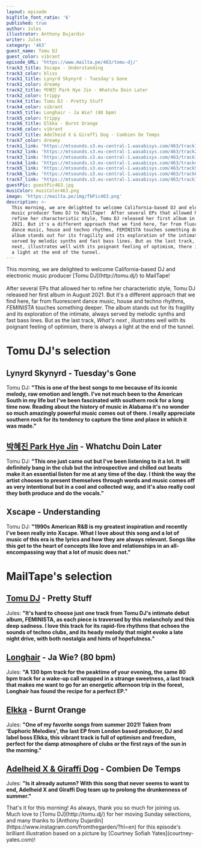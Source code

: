 ```yaml
---
layout: episode
bigTitle_font_ratio: '6'
published: true
author: Jules
illustrator: Anthony Dujardin
writer: Jules
category: '463'
guest_name: Tomu DJ
guest_color: vibrant
episode_URL: 'https://www.mailta.pe/463/tomu-dj/'
track3_title: Xscape - Understanding
track3_color: bliss
track1_title: Lynyrd Skynyrd - Tuesday's Gone
track1_color: dreamy
track2_title: 박혜진 Park Hye Jin - Whatchu Doin Later
track2_color: trippy
track4_title: Tomu DJ - Pretty Stuff
track4_color: vibrant
track5_title: Longhair - Ja Wie? (80 bpm)
track5_color: trippy
track6_title: Elkka - Burnt Orange
track6_color: vibrant
track7_title: Adelheid X & Giraffi Dog - Combien De Temps
track7_color: dreamy
track1_link: 'https://mtsounds.s3.eu-central-1.wasabisys.com/463/track1.mp3'
track2_link: 'https://mtsounds.s3.eu-central-1.wasabisys.com/463/track2.mp3'
track3_link: 'https://mtsounds.s3.eu-central-1.wasabisys.com/463/track3.mp3'
track4_link: 'https://mtsounds.s3.eu-central-1.wasabisys.com/463/track4.mp3'
track5_link: 'https://mtsounds.s3.eu-central-1.wasabisys.com/463/track5.mp3'
track6_link: 'https://mtsounds.s3.eu-central-1.wasabisys.com/463/track6.mp3'
track7_link: 'https://mtsounds.s3.eu-central-1.wasabisys.com/463/track7.mp3'
guestPic: guestPic463.jpg
musiColor: musiColor463.png
image: 'https://mailta.pe/img/fbPic463.png'
description: >-
  This morning, we are delighted to welcome California-based DJ and electronic
  music producer Tomu DJ to MailTape!  After several EPs that allowed her to
  refine her characteristic style, Tomu DJ released her first album in August
  2021. But it's a different approach that we find here, far from fluorescent
  dance music, house and techno rhythms, FEMINISTA touches something deeper. The
  album stands out for its fragility and its exploration of the intimate, always
  served by melodic synths and fast bass lines. But as the last track,  What's
  next, illustrates well with its poignant feeling of optimism, there is always
  a light at the end of the tunnel.
---
```

<p id="introduction"> This morning, we are delighted to welcome California-based DJ and electronic music producer [Tomu DJ](http://tomu.dj/) to MailTape!
<br><br>
After several EPs that allowed her to refine her characteristic style, Tomu DJ released her first album in August 2021. But it's a different approach that we find here, far from fluorescent dance music, house and techno rhythms, <i> FEMINISTA </i> touches something deeper. The album stands out for its fragility and its exploration of the intimate, always served by melodic synths and fast bass lines. But as the last track, <i> What's next </i>, illustrates well with its poignant feeling of optimism, there is always a light at the end of the tunnel.
</p>


# Tomu DJ's selection

## Lynyrd Skynyrd - Tuesday's Gone
Tomu DJ: **"**This is one of the best songs to me because of its iconic melody, raw emotion and length. I've not much been to the American South in my life but I've been fascinated with southern rock for a long time now. Reading about the history of music in Alabama it's no wonder so much amazingly powerful music comes out of there. I really appreciate southern rock for its tendency to capture the time and place in which it was made.**"**

## [박혜진 Park Hye Jin](https://parkhyejin.bandcamp.com/) - Whatchu Doin Later
Tomu DJ: **"**This one just came out but I've been listening to it a lot. It will definitely bang in the club but the introspective and chilled out beats make it an essential listen for me at any time of the day. I think the way the artist chooses to present themselves through words and music comes off as very intentional but in a cool and collected way, and it's also really cool they both produce and do the vocals.**"**

## Xscape - Understanding
Tomu DJ: **"**1990s American R&B is my greatest inspiration and recently I've been really into Xscape. What I love about this song and a lot of music of this era is the lyrics and how they are always relevant. Songs like this get to the heart of concepts like love and relationships in an all-encompassing way that a lot of music does not.**"**


# MailTape's selection

## [Tomu DJ](http://tomu.dj/) - Pretty Stuff
Jules: **"**It's hard to choose just one track from Tomu DJ's intimate debut album, FEMINISTA, as each piece is traversed by this melancholy and this deep sadness. I love this track for its rapid-fire rhythms that echoes the sounds of techno clubs, and its heady melody that might evoke a late night drive, with both nostalgia and hints of hopefulness.**"**

## [Longhair](https://longhairlive.bandcamp.com/) - Ja Wie? (80 bpm)
Jules: **"**A 130 bpm track for the peaktime of your evening, the same 80 bpm track for a wake-up call wrapped in a strange sweetness, a last track that makes me want to go for an energetic afternoon trip in the forest, Longhair has found the recipe for a perfect EP.**"**

## [Elkka](https://elkka.bandcamp.com/) - Burnt Orange
Jules: **"**One of my favorite songs from summer 2021! Taken from 'Euphoric Melodies', the last EP from London based producer, DJ and label boss Elkka, this vibrant track is full of optimism and freedom, perfect for the damp atmosphere of clubs or the first rays of the sun in the morning.**"**

## [Adelheid X & Giraffi Dog](https://doomchakratapes.bandcamp.com/album/adelheid-x-giraffi-dog-combien-de-temps) - Combien De Temps
Jules: **"**Is it already autumn? With this song that never seems to want to end, Adelheid X and Giraffi Dog team up to prolong the drunkenness of summer.**"**


<p id="outroduction">That's it for this morning! As always, thank you so much for joining us. Much love to [Tomu DJ](http://tomu.dj/) for her moving Sunday selections, and many thanks to [Anthony Dujardin](https://www.instagram.com/fromthegarden/?hl=en) for this episode's brilliant illustration based on a picture by [Courtney Sofiah Yates](courtney-yates.com)!</p>
